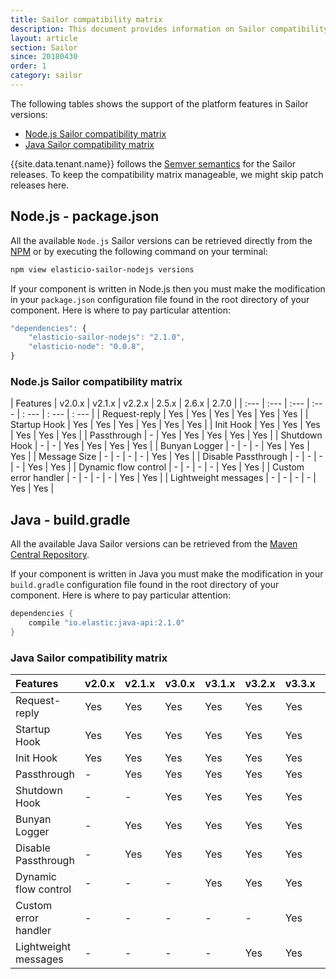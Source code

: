 ```yaml
---
title: Sailor compatibility matrix
description: This document provides information on Sailor compatibility matrix
layout: article
section: Sailor
since: 20180430
order: 1
category: sailor
---
```


The following tables shows the support of the platform features in Sailor versions:

 * [Node.js Sailor compatibility matrix](#nodejs-sailor-compatibility-matrix)
 * [Java Sailor compatibility matrix](#java-sailor-compatibility-matrix)

{{site.data.tenant.name}} follows the [Semver semantics](https://en.wikipedia.org/wiki/Software_versioning)
for the Sailor releases. To keep the compatibility matrix manageable,
we might skip patch releases here.

## Node.js - package.json

All the available `Node.js` Sailor versions can be retrieved directly from the
[NPM](https://www.npmjs.com/package/elasticio-sailor-nodejs) or by executing the
following command on your terminal:

```sh
npm view elasticio-sailor-nodejs versions
```

If your component is written in Node.js then you must make the modification in
your `package.json` configuration file found in the root directory of your component.
Here is where to pay particular attention:

```js
"dependencies": {
    "elasticio-sailor-nodejs": "2.1.0",
    "elasticio-node": "0.0.8",
}
```

### Node.js Sailor compatibility matrix

| Features             | v2.0.x | v2.1.x | v2.2.x | 2.5.x | 2.6.x | 2.7.0 |
| :---                 | :---   | :---   | :---   | : --- | : --- | : --- |
| Request-reply        | Yes    | Yes    | Yes    | Yes   | Yes   | Yes   |
| Startup Hook         | Yes    | Yes    | Yes    | Yes   | Yes   | Yes   |
| Init Hook            | Yes    | Yes    | Yes    | Yes   | Yes   | Yes   |
| Passthrough          | -      | Yes    | Yes    | Yes   | Yes   | Yes   |
| Shutdown Hook        | -      | -      | Yes    | Yes   | Yes   | Yes   |
| Bunyan Logger        | -      | -      | -      | Yes   | Yes   | Yes   |
| Message Size         | -      | -      | -      | -     | Yes   | Yes   |
| Disable Passthrough  | -      | -      | -      | -     | Yes   | Yes   |
| Dynamic flow control | -      | -      | -      | -     | Yes   | Yes   |
| Custom error handler | -      | -      | -      | -     | Yes   | Yes   |
| Lightweight messages | -      | -      | -      | -     | Yes   | Yes   |

## Java - build.gradle

All the available Java Sailor versions can be retrieved from the
[Maven Central Repository](https://search.maven.org/#search%7Cga%7C1%7Cio.elastic).

If your component is written in Java you must make the modification in your
`build.gradle` configuration file found in the root directory of your component.
Here is where to pay particular attention:

```java
dependencies {
    compile "io.elastic:java-api:2.1.0"
}
```

### Java Sailor compatibility matrix

| Features             | v2.0.x | v2.1.x | v3.0.x | v3.1.x | v3.2.x | v3.3.x | v3.4.0 | v3.5.0 | v4.0.0 |
| :---                 | :---   | :---   | :---   | :---   | :---   | :---   | :---   | :---   | :---   |
| Request-reply        | Yes    | Yes    | Yes    | Yes    | Yes    | Yes    | Yes    | Yes    | Yes    |
| Startup Hook         | Yes    | Yes    | Yes    | Yes    | Yes    | Yes    | Yes    | Yes    | Yes    |
| Init Hook            | Yes    | Yes    | Yes    | Yes    | Yes    | Yes    | Yes    | Yes    | Yes    |
| Passthrough          | -      | Yes    | Yes    | Yes    | Yes    | Yes    | Yes    | Yes    | Yes    |
| Shutdown Hook        | -      | -      | Yes    | Yes    | Yes    | Yes    | Yes    | Yes    | Yes    |
| Bunyan Logger        | -      | Yes    | Yes    | Yes    | Yes    | Yes    | Yes    | Yes    | Yes    |
| Disable Passthrough  | -      | Yes    | Yes    | Yes    | Yes    | Yes    | Yes    | Yes    | Yes    |
| Dynamic flow control | -      | -      | -      | Yes    | Yes    | Yes    | Yes    | Yes    | Yes    |
| Custom error handler | -      | -      | -      | -      | -      | Yes    | Yes    | Yes    | Yes    |
| Lightweight messages | -      | -      | -      | -      | Yes    | Yes    | Yes    | Yes    | Yes    |
